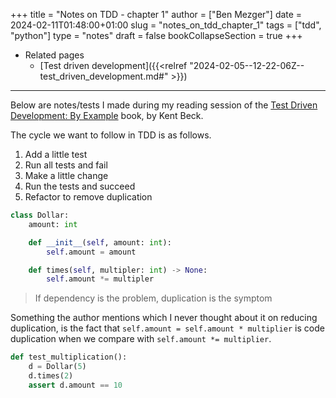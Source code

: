 +++
title = "Notes on TDD - chapter 1"
author = ["Ben Mezger"]
date = 2024-02-11T01:48:00+01:00
slug = "notes_on_tdd_chapter_1"
tags = ["tdd", "python"]
type = "notes"
draft = false
bookCollapseSection = true
+++

-   Related pages
    -   [Test driven development]({{<relref "2024-02-05--12-22-06Z--test_driven_development.md#" >}})

---

Below are notes/tests I made during my reading session of the [Test Driven
Development: By Example](https://www.amazon.com/Test-Driven-Development-Kent-Beck/dp/0321146530) book, by Kent Beck.

The cycle we want to follow in TDD is as follows.

1.  Add a little test
2.  Run all tests and fail
3.  Make a little change
4.  Run the tests and succeed
5.  Refactor to remove duplication

<!--listend-->

```python
class Dollar:
    amount: int

    def __init__(self, amount: int):
        self.amount = amount

    def times(self, multipler: int) -> None:
        self.amount *= multipler
```

> If dependency is the problem, duplication is the symptom

Something the author mentions which I never thought about it on reducing
duplication, is the fact that `self.amount = self.amount * multiplier` is code
duplication when we compare with `self.amount *​​= multiplier`.

```python
def test_multiplication():
    d = Dollar(5)
    d.times(2)
    assert d.amount == 10
```
